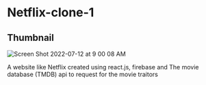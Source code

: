 # Netflix-clone-1
## Thumbnail 

![Screen Shot 2022-07-12 at 9 00 08 AM](https://user-images.githubusercontent.com/88326256/178420027-ccfac0ee-f75d-4a91-a1ef-69b7c12e7c28.png)

A website like Netflix created using react.js, firebase and The movie database (TMDB) api to request for the movie traitors
